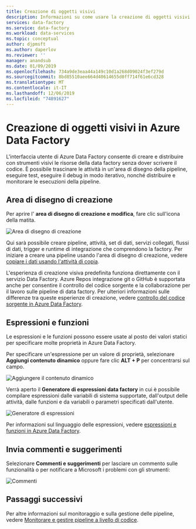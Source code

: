 ```yaml
---
title: Creazione di oggetti visivi
description: Informazioni su come usare la creazione di oggetti visivi in Azure Data Factory
services: data-factory
ms.service: data-factory
ms.workload: data-services
ms.topic: conceptual
author: djpmsft
ms.author: daperlov
ms.reviewer: ''
manager: anandsub
ms.date: 01/09/2019
ms.openlocfilehash: 734a9de3eaa44a149c10d1a268d09024f3ef279d
ms.sourcegitcommit: 8bd85510aee664d40614655d0ff714f61e6cd328
ms.translationtype: MT
ms.contentlocale: it-IT
ms.lasthandoff: 12/06/2019
ms.locfileid: "74891627"
---
```

# <a name="visual-authoring-in-azure-data-factory"></a>Creazione di oggetti visivi in Azure Data Factory

L'interfaccia utente di Azure Data Factory consente di creare e distribuire con strumenti visivi le risorse della data factory senza dover scrivere il codice. È possibile trascinare le attività in un'area di disegno della pipeline, eseguire test, eseguire il debug in modo iterativo, nonché distribuire e monitorare le esecuzioni della pipeline.

## <a name="authoring-canvas"></a>Area di disegno di creazione

Per aprire l' **area di disegno di creazione e modifica**, fare clic sull'icona della matita. 

![Area di disegno di creazione](media/author-visually/authoring-canvas.png)

Qui sarà possibile creare pipeline, attività, set di dati, servizi collegati, flussi di dati, trigger e runtime di integrazione che comprendono la factory. Per iniziare a creare una pipeline usando l'area di disegno di creazione, vedere [copiare i dati usando l'attività di copia](tutorial-copy-data-portal.md). 

L'esperienza di creazione visiva predefinita funziona direttamente con il servizio Data Factory. Azure Repos integrazione git o GitHub è supportata anche per consentire il controllo del codice sorgente e la collaborazione per il lavoro sulle pipeline di data factory. Per ulteriori informazioni sulle differenze tra queste esperienze di creazione, vedere [controllo del codice sorgente in Azure Data Factory](source-control.md).

## <a name="expressions-and-functions"></a>Espressioni e funzioni

Le espressioni e le funzioni possono essere usate al posto dei valori statici per specificare molte proprietà in Azure Data Factory.

Per specificare un'espressione per un valore di proprietà, selezionare **Aggiungi contenuto dinamico** oppure fare clic **ALT + P** per concentrarsi sul campo.

![Aggiungere il contenuto dinamico](media/author-visually/dynamic-content-1.png)

Verrà aperto il **Generatore di espressioni data factory** in cui è possibile compilare espressioni dalle variabili di sistema supportate, dall'output delle attività, dalle funzioni e da variabili o parametri specificati dall'utente. 

![Generatore di espressioni](media/author-visually/dynamic-content-2.png)

Per informazioni sul linguaggio delle espressioni, vedere [espressioni e funzioni in Azure Data Factory](control-flow-expression-language-functions.md).

## <a name="provide-feedback"></a>Invia commenti e suggerimenti

Selezionare **Commenti e suggerimenti** per lasciare un commento sulle funzionalità o per notificare a Microsoft i problemi con gli strumenti:

![Commenti](media/author-visually/provide-feedback.png)

## <a name="next-steps"></a>Passaggi successivi

Per altre informazioni sul monitoraggio e sulla gestione delle pipeline, vedere [Monitorare e gestire pipeline a livello di codice](monitor-programmatically.md).
